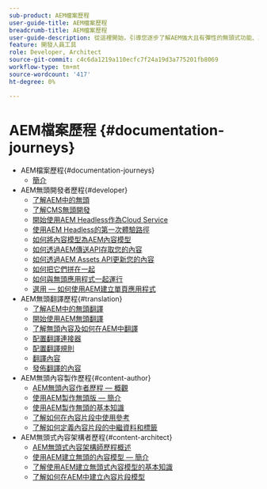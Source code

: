 ```yaml
---
sub-product: AEM檔案歷程
user-guide-title: AEM檔案歷程
breadcrumb-title: AEM檔案歷程
user-guide-description: 從這裡開始，引導您逐步了解AEM強大且有彈性的無頭式功能、其功能，以及如何在專案中運用這些功能。
feature: 開發人員工具
role: Developer, Architect
source-git-commit: c4c6da1219a110ecfc7f24a19d3a775201fb8069
workflow-type: tm+mt
source-wordcount: '417'
ht-degree: 0%

---
```



# AEM檔案歷程 {#documentation-journeys}

<!--
Please note that all links to other guides need to be absolute references with leading protocol and domain since SCCM does not allow pages to be referenced with relative links in multiple ToCs.
-->

+ AEM檔案歷程{#documentation-journeys}
   + [簡介](home.md)
+ AEM無頭開發者歷程{#developer}
   + [了解AEM中的無頭](https://experienceleague.adobe.com/docs/experience-manager-cloud-service/headless-journey/developer/overview.html)
   + [了解CMS無頭開發](https://experienceleague.adobe.com/docs/experience-manager-cloud-service/headless-journey/developer/learn-about.html)
   + [開始使用AEM Headless作為Cloud Service](https://experienceleague.adobe.com/docs/experience-manager-cloud-service/headless-journey/developer/getting-started.html)
   + [使用AEM Headless的第一次體驗路徑](https://experienceleague.adobe.com/docs/experience-manager-cloud-service/headless-journey/developer/path-to-first-experience.html)
   + [如何將內容模型為AEM內容模型](https://experienceleague.adobe.com/docs/experience-manager-cloud-service/headless-journey/developer/model-your-content.html)
   + [如何透過AEM傳送API存取您的內容](https://experienceleague.adobe.com/docs/experience-manager-cloud-service/headless-journey/developer/access-your-content.html)
   + [如何透過AEM Assets API更新您的內容](https://experienceleague.adobe.com/docs/experience-manager-cloud-service/headless-journey/developer/update-your-content.html)
   + [如何把它們拼在一起](https://experienceleague.adobe.com/docs/experience-manager-cloud-service/headless-journey/developer/put-it-all-together.html)
   + [如何與無頭應用程式一起運行](https://experienceleague.adobe.com/docs/experience-manager-cloud-service/headless-journey/developer/go-live.html)
   + [選用 — 如何使用AEM建立單頁應用程式](https://experienceleague.adobe.com/docs/experience-manager-cloud-service/headless-journey/developer/create-spa.html)
+ AEM無頭翻譯歷程{#translation}
   + [了解AEM中的無頭翻譯](https://experienceleague.adobe.com/docs/experience-manager-cloud-service/headless-journey/translation/overview.html)
   + [開始使用AEM無頭翻譯](https://experienceleague.adobe.com/docs/experience-manager-cloud-service/headless-journey/translation/getting-started.html)
   + [了解無頭內容及如何在AEM中翻譯](https://experienceleague.adobe.com/docs/experience-manager-cloud-service/headless-journey/translation/learn-about.html)
   + [配置翻譯連接器](https://experienceleague.adobe.com/docs/experience-manager-cloud-service/headless-journey/translation/configure-connector.html)
   + [配置翻譯規則](https://experienceleague.adobe.com/docs/experience-manager-cloud-service/headless-journey/translation/translation-rules.html)
   + [翻譯內容](https://experienceleague.adobe.com/docs/experience-manager-cloud-service/headless-journey/translation/translate-content.html)
   + [發佈翻譯的內容](https://experienceleague.adobe.com/docs/experience-manager-cloud-service/headless-journey/translation/publish-content.html)
+ AEM無頭內容製作歷程{#content-author}
   + [AEM無頭內容作者歷程 — 概觀](https://experienceleague.adobe.com/docs/experience-manager-cloud-service/headless-journey/content-author/overview.md)
   + [使用AEM製作無頭版 — 簡介](https://experienceleague.adobe.com/docs/experience-manager-cloud-service/headless-journey/content-author/introduction.md)
   + [使用AEM製作無頭的基本知識](https://experienceleague.adobe.com/docs/experience-manager-cloud-service/headless-journey/content-author/basics.md)
   + [了解如何在內容片段中使用參考](https://experienceleague.adobe.com/docs/experience-manager-cloud-service/headless-journey/content-author/references.md)
   + [了解如何定義內容片段的中繼資料和標籤](https://experienceleague.adobe.com/docs/experience-manager-cloud-service/headless-journey/content-author/metadata-tagging.md)
+ AEM無頭式內容架構者歷程{#content-architect}
   + [AEM無頭式內容架構師歷程概述](https://experienceleague.adobe.com/docs/experience-manager-cloud-service/headless-journey/content-architect/overview.md)
   + [使用AEM建立無頭的內容模型 — 簡介](https://experienceleague.adobe.com/docs/experience-manager-cloud-service/headless-journey/content-architect/introduction.md)
   + [了解使用AEM建立無頭式內容模型的基本知識](https://experienceleague.adobe.com/docs/experience-manager-cloud-service/headless-journey/content-architect/basics.md)
   + [了解如何在AEM中建立內容片段模型](https://experienceleague.adobe.com/docs/experience-manager-cloud-service/headless-journey/content-architect/model-structure.md)

